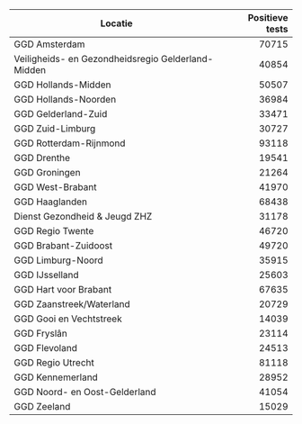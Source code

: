 | Locatie | Positieve tests |
|---------|----------------:|
| GGD Amsterdam                            | 70715 |
| Veiligheids- en Gezondheidsregio Gelderland-Midden | 40854 |
| GGD Hollands-Midden                      | 50507 |
| GGD Hollands-Noorden                     | 36984 |
| GGD Gelderland-Zuid                      | 33471 |
| GGD Zuid-Limburg                         | 30727 |
| GGD Rotterdam-Rijnmond                   | 93118 |
| GGD Drenthe                              | 19541 |
| GGD Groningen                            | 21264 |
| GGD West-Brabant                         | 41970 |
| GGD Haaglanden                           | 68438 |
| Dienst Gezondheid & Jeugd ZHZ            | 31178 |
| GGD Regio Twente                         | 46720 |
| GGD Brabant-Zuidoost                     | 49720 |
| GGD Limburg-Noord                        | 35915 |
| GGD IJsselland                           | 25603 |
| GGD Hart voor Brabant                    | 67635 |
| GGD Zaanstreek/Waterland                 | 20729 |
| GGD Gooi en Vechtstreek                  | 14039 |
| GGD Fryslân                              | 23114 |
| GGD Flevoland                            | 24513 |
| GGD Regio Utrecht                        | 81118 |
| GGD Kennemerland                         | 28952 |
| GGD Noord- en Oost-Gelderland            | 41054 |
| GGD Zeeland                              | 15029 |
